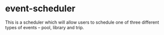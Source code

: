 # event-scheduler
This is a scheduler which will allow users to schedule one of three different types of events – pool, library and trip.
